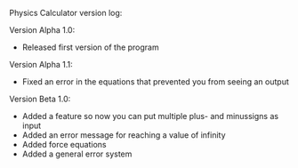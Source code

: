 Physics Calculator version log:

Version Alpha 1.0:
- Released first version of the program

Version Alpha 1.1:
- Fixed an error in the equations that prevented you from seeing an output

Version Beta 1.0:
- Added a feature so now you can put multiple plus- and minussigns as input
- Added an error message for reaching a value of infinity
- Added force equations
- Added a general error system
